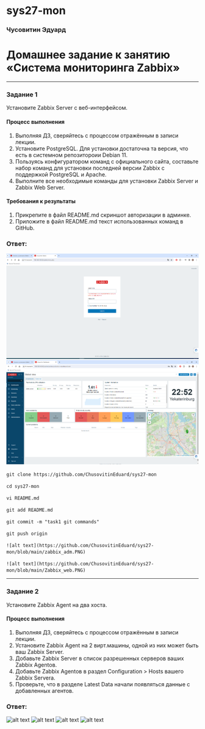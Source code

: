 # sys27-mon
 ### Чусовитин Эдуард
# Домашнее задание к занятию «Система мониторинга Zabbix»
---

### Задание 1 

Установите Zabbix Server с веб-интерфейсом.

#### Процесс выполнения
1. Выполняя ДЗ, сверяйтесь с процессом отражённым в записи лекции.
2. Установите PostgreSQL. Для установки достаточна та версия, что есть в системном репозитороии Debian 11.
3. Пользуясь конфигуратором команд с официального сайта, составьте набор команд для установки последней версии Zabbix с поддержкой PostgreSQL и Apache.
4. Выполните все необходимые команды для установки Zabbix Server и Zabbix Web Server.

#### Требования к результаты 
1. Прикрепите в файл README.md скриншот авторизации в админке.
2. Приложите в файл README.md текст использованных команд в GitHub.
### Ответ:
![alt text](https://github.com/ChusovitinEduard/sys27-mon/blob/main/zabbix_adm.PNG)
![alt text](https://github.com/ChusovitinEduard/sys27-mon/blob/main/Zabbix_web.PNG)

```git clone https://github.com/ChusovitinEduard/sys27-mon```

```cd sys27-mon```

```vi README.md```

```git add README.md```

```git commit -m "task1 git commands"```

```git push origin```

```![alt text](https://github.com/ChusovitinEduard/sys27-mon/blob/main/zabbix_adm.PNG)```

```![alt text](https://github.com/ChusovitinEduard/sys27-mon/blob/main/Zabbix_web.PNG)```

---

### Задание 2 

Установите Zabbix Agent на два хоста.

#### Процесс выполнения
1. Выполняя ДЗ, сверяйтесь с процессом отражённым в записи лекции.
2. Установите Zabbix Agent на 2 вирт.машины, одной из них может быть ваш Zabbix Server.
3. Добавьте Zabbix Server в список разрешенных серверов ваших Zabbix Agentов.
4. Добавьте Zabbix Agentов в раздел Configuration > Hosts вашего Zabbix Servera.
5. Проверьте, что в разделе Latest Data начали появляться данные с добавленных агентов.
 
### Ответ:
![alt text](https://github.com/ChusovitinEduard/sys27-mon/blob/main/hosts.PNG)
![alt text](https://github.com/ChusovitinEduard/sys27-mon/blob/main/zab1_mon.PNG)
![alt text](https://github.com/ChusovitinEduard/sys27-mon/blob/main/zab2_mon.PNG)
![alt text](https://github.com/ChusovitinEduard/sys27-mon/blob/main/zabb_log.PNG)


